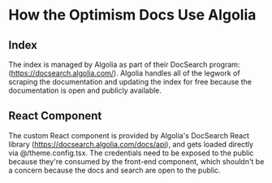 # How the Optimism Docs Use Algolia

## Index

The index is managed by Algolia as part of their DocSearch program: 
(https://docsearch.algolia.com/). Algolia handles all of the legwork of scraping
the documentation and updating the index for free because the documentation is 
open and publicly available. 

## React Component

The custom React component is provided by Algolia's DocSearch React library
(https://docsearch.algolia.com/docs/api), and gets loaded directly via 
@/theme.config.tsx. The credentials need to be exposed to the public because 
they're consumed by the front-end component, which shouldn't be a concern
because the docs and search are open to the public. 